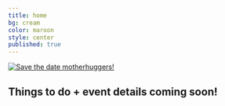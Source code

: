 ```yaml
---
title: home
bg: cream
color: maroon
style: center
published: true
---
```






[![Save the date motherhuggers!]({{site.baseurl}}/img/saveTheDate.jpg)]({{site.baseurl}}/img/saveTheDate-01-big.jpg)






## Things to do + event details coming soon!
